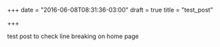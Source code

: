 +++
date = "2016-06-08T08:31:36-03:00"
draft = true
title = "test_post"

+++

test post to check line breaking on home page

